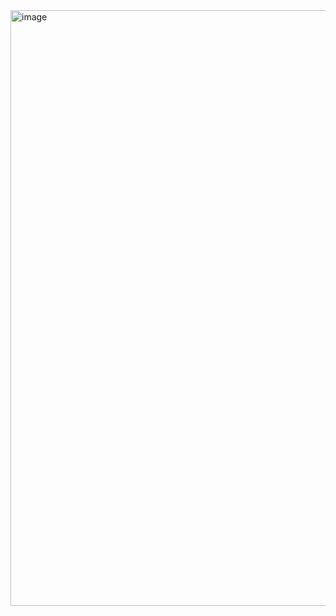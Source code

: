<img width="953" alt="image" src="https://github.com/user-attachments/assets/f03419ed-19d2-442b-a5ba-3423c0f6468e">
